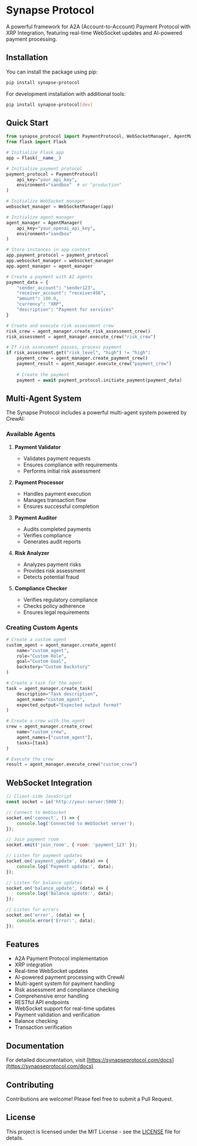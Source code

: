 # Synapse Protocol

A powerful framework for A2A (Account-to-Account) Payment Protocol with XRP Integration, featuring real-time WebSocket updates and AI-powered payment processing.

## Installation

You can install the package using pip:

```bash
pip install synapse-protocol
```

For development installation with additional tools:

```bash
pip install synapse-protocol[dev]
```

## Quick Start

```python
from synapse_protocol import PaymentProtocol, WebSocketManager, AgentManager
from flask import Flask

# Initialize Flask app
app = Flask(__name__)

# Initialize payment protocol
payment_protocol = PaymentProtocol(
    api_key="your_api_key",
    environment="sandbox"  # or "production"
)

# Initialize WebSocket manager
websocket_manager = WebSocketManager(app)

# Initialize agent manager
agent_manager = AgentManager(
    api_key="your_openai_api_key",
    environment="sandbox"
)

# Store instances in app context
app.payment_protocol = payment_protocol
app.websocket_manager = websocket_manager
app.agent_manager = agent_manager

# Create a payment with AI agents
payment_data = {
    "sender_account": "sender123",
    "receiver_account": "receiver456",
    "amount": 100.0,
    "currency": "XRP",
    "description": "Payment for services"
}

# Create and execute risk assessment crew
risk_crew = agent_manager.create_risk_assessment_crew()
risk_assessment = agent_manager.execute_crew("risk_crew")

# If risk assessment passes, process payment
if risk_assessment.get("risk_level", "high") != "high":
    payment_crew = agent_manager.create_payment_crew()
    payment_result = agent_manager.execute_crew("payment_crew")
    
    # Create the payment
    payment = await payment_protocol.initiate_payment(payment_data)
```

## Multi-Agent System

The Synapse Protocol includes a powerful multi-agent system powered by CrewAI:

### Available Agents

1. **Payment Validator**
   - Validates payment requests
   - Ensures compliance with requirements
   - Performs initial risk assessment

2. **Payment Processor**
   - Handles payment execution
   - Manages transaction flow
   - Ensures successful completion

3. **Payment Auditor**
   - Audits completed payments
   - Verifies compliance
   - Generates audit reports

4. **Risk Analyzer**
   - Analyzes payment risks
   - Provides risk assessment
   - Detects potential fraud

5. **Compliance Checker**
   - Verifies regulatory compliance
   - Checks policy adherence
   - Ensures legal requirements

### Creating Custom Agents

```python
# Create a custom agent
custom_agent = agent_manager.create_agent(
    name="custom_agent",
    role="Custom Role",
    goal="Custom Goal",
    backstory="Custom Backstory"
)

# Create a task for the agent
task = agent_manager.create_task(
    description="Task description",
    agent_name="custom_agent",
    expected_output="Expected output format"
)

# Create a crew with the agent
crew = agent_manager.create_crew(
    name="custom_crew",
    agent_names=["custom_agent"],
    tasks=[task]
)

# Execute the crew
result = agent_manager.execute_crew("custom_crew")
```

## WebSocket Integration

```javascript
// Client-side JavaScript
const socket = io('http://your-server:5000');

// Connect to WebSocket
socket.on('connect', () => {
    console.log('Connected to WebSocket server');
});

// Join payment room
socket.emit('join_room', { room: 'payment_123' });

// Listen for payment updates
socket.on('payment_update', (data) => {
    console.log('Payment update:', data);
});

// Listen for balance updates
socket.on('balance_update', (data) => {
    console.log('Balance update:', data);
});

// Listen for errors
socket.on('error', (data) => {
    console.error('Error:', data);
});
```

## Features

- A2A Payment Protocol implementation
- XRP integration
- Real-time WebSocket updates
- AI-powered payment processing with CrewAI
- Multi-agent system for payment handling
- Risk assessment and compliance checking
- Comprehensive error handling
- RESTful API endpoints
- WebSocket support for real-time updates
- Payment validation and verification
- Balance checking
- Transaction verification

## Documentation

For detailed documentation, visit [https://synapseprotocol.com/docs](https://synapseprotocol.com/docs)

## Contributing

Contributions are welcome! Please feel free to submit a Pull Request.

## License

This project is licensed under the MIT License - see the [LICENSE](LICENSE) file for details. 